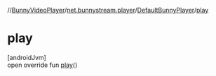 //[BunnyVideoPlayer](../../../index.md)/[net.bunnystream.player](../index.md)/[DefaultBunnyPlayer](index.md)/[play](play.md)

# play

[androidJvm]\
open override fun [play](play.md)()

